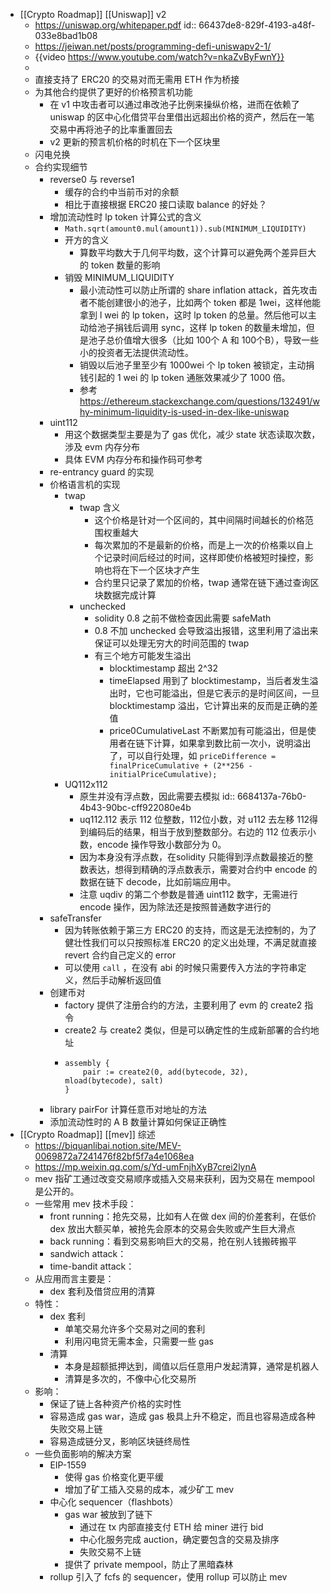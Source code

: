 - [[Crypto Roadmap]] [[Uniswap]] v2
	- https://uniswap.org/whitepaper.pdf
	  id:: 66437de8-829f-4193-a48f-033e8bad1b08
	- https://jeiwan.net/posts/programming-defi-uniswapv2-1/
	- {{video https://www.youtube.com/watch?v=nkaZvByFwnY}}
	-
	- 直接支持了 ERC20 的交易对而无需用 ETH 作为桥接
	- 为其他合约提供了更好的价格预言机功能
		- 在 v1 中攻击者可以通过串改池子比例来操纵价格，进而在依赖了 uniswap 的区中心化借贷平台里借出远超出价格的资产，然后在一笔交易中再将池子的比率重置回去
		- v2 更新的预言机价格的时机在下一个区块里
	- 闪电兑换
	- 合约实现细节
		- reverse0 与 reverse1
			- 缓存的合约中当前币对的余额
			- 相比于直接根据 ERC20 接口读取 balance 的好处？
		- 增加流动性时 lp token 计算公式的含义
			- `Math.sqrt(amount0.mul(amount1)).sub(MINIMUM_LIQUIDITY)`
			- 开方的含义
				- 算数平均数大于几何平均数，这个计算可以避免两个差异巨大的 token 数量的影响
			- 销毁 MINIMUM_LIQUIDITY
				- 最小流动性可以防止所谓的 share inflation attack，首先攻击者不能创建很小的池子，比如两个 token 都是 1wei，这样他能拿到 l wei 的 lp token，这时 lp token 的总量。然后他可以主动给池子捐钱后调用 sync，这样 lp token 的数量未增加，但是池子总价值增大很多（比如 100个 A 和 100个B），导致一些小的投资者无法提供流动性。
				- 销毁以后池子里至少有 1000wei 个 lp token 被锁定，主动捐钱引起的 1 wei 的 lp token 通胀效果减少了 1000 倍。
				- 参考 https://ethereum.stackexchange.com/questions/132491/why-minimum-liquidity-is-used-in-dex-like-uniswap
		- uint112
			- 用这个数据类型主要是为了 gas 优化，减少 state 状态读取次数，涉及 evm 内存分布
			- 具体 EVM 内存分布和操作码可参考
		- re-entrancy guard 的实现
		- 价格语言机的实现
			- twap
				- twap 含义
					- 这个价格是针对一个区间的，其中间隔时间越长的价格范围权重越大
					- 每次累加的不是最新的价格，而是上一次的价格乘以自上个记录时间后经过的时间，这样即使价格被短时操控，影响也将在下一个区块才产生
					- 合约里只记录了累加的价格，twap 通常在链下通过查询区块数据完成计算
				- unchecked
					- solidity 0.8 之前不做检查因此需要 safeMath
					- 0.8 不加 unchecked 会导致溢出报错，这里利用了溢出来保证可以处理无穷大的时间范围的 twap
					- 有三个地方可能发生溢出
						- blocktimestamp 超出 2^32
						- timeElapsed 用到了 blocktimestamp，当后者发生溢出时，它也可能溢出，但是它表示的是时间区间，一旦 blocktimestamp 溢出，它计算出来的反而是正确的差值
						- price0CumulativeLast 不断累加有可能溢出，但是使用者在链下计算，如果拿到数比前一次小，说明溢出了，可以自行处理，如
						  `priceDifference = finalPriceCumulative + (2**256 - initialPriceCumulative);`
			- UQ112x112
				- 原生并没有浮点数，因此需要去模拟
				  id:: 6684137a-76b0-4b43-90bc-cff922080e4b
				- uq112.112 表示 112 位整数，112位小数，对 u112 去左移 112得到编码后的结果，相当于放到整数部分。右边的 112 位表示小数，encode 操作导致小数部分为 0。
				- 因为本身没有浮点数，在solidity 只能得到浮点数最接近的整数表达，想得到精确的浮点数表示，需要对合约中 encode 的数据在链下 decode，比如前端应用中。
				- 注意 uqdiv 的第二个参数是普通 uint112 数字，无需进行 encode 操作，因为除法还是按照普通数字进行的
		- safeTransfer
			- 因为转账依赖于第三方 ERC20 的支持，而这是无法控制的，为了健壮性我们可以只按照标准 ERC20 的定义出处理，不满足就直接 revert 合约自己定义的 error
			- 可以使用 `call` ，在没有 abi 的时候只需要传入方法的字符串定义，然后手动解析返回值
		- 创建币对
			- factory 提供了注册合约的方法，主要利用了 evm 的 create2 指令
			- create2 与 create2 类似，但是可以确定性的生成新部署的合约地址
			- ```solidity
			  assembly {
			      pair := create2(0, add(bytecode, 32), mload(bytecode), salt)
			  }
			  ```
		- library pairFor 计算任意币对地址的方法
		- 添加流动性时的 A B 数量计算如何保证正确性
- [[Crypto Roadmap]] [[mev]] 综述
	- https://biquanlibai.notion.site/MEV-0069872a7241476f82bf5f7a4e1068ea
	- https://mp.weixin.qq.com/s/Yd-umFnjhXyB7crei2lynA
	- mev 指矿工通过改变交易顺序或插入交易来获利，因为交易在 mempool 是公开的。
	- 一些常用 mev 技术手段：
		- front running：抢先交易，比如有人在做 dex 间的价差套利，在低价 dex 放出大额买单，被抢先会原本的交易会失败或产生巨大滑点
		- back running：看到交易影响巨大的交易，抢在别人钱搬砖搬平
		- sandwich attack：
		- time-bandit attack：
	- 从应用而言主要是：
		- dex 套利及借贷应用的清算
	- 特性：
		- dex 套利
			- 单笔交易允许多个交易对之间的套利
			- 利用闪电贷无需本金，只需要一些 gas
		- 清算
			- 本身是超额抵押达到，阈值以后任意用户发起清算，通常是机器人
			- 清算是多次的，不像中心化交易所
	- 影响：
		- 保证了链上各种资产价格的实时性
		- 容易造成 gas war，造成 gas 极具上升不稳定，而且也容易造成各种失败交易上链
		- 容易造成链分叉，影响区块链终局性
	- 一些负面影响的解决方案
		- EIP-1559
			- 使得 gas 价格变化更平缓
			- 增加了矿工插入交易的成本，减少矿工 mev
		- 中心化 sequencer（flashbots）
			- gas war 被放到了链下
				- 通过在 tx 内部直接支付 ETH 给 miner 进行 bid
				- 中心化服务完成 auction，确定要包含的交易及排序
				- 失败交易不上链
			- 提供了 private mempool，防止了黑暗森林
		- rollup 引入了 fcfs 的 sequencer，使用 rollup 可以防止 mev